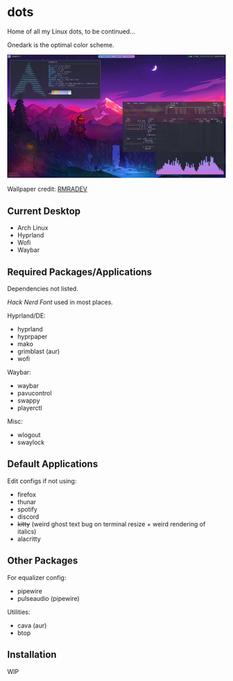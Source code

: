 # dots

Home of all my Linux dots, to be continued...

Onedark is the optimal color scheme.

![riced desktop](/rice.png?raw=true)

Wallpaper credit: [RMRADEV](https://www.deviantart.com/rmradev)

## Current Desktop

- Arch Linux
- Hyprland
- Wofi
- Waybar

## Required Packages/Applications

Dependencies not listed.

*Hack Nerd Font* used in most places.

Hyprland/DE:
- hyprland
- hyprpaper
- mako
- grimblast (aur)
- wofi

Waybar:
- waybar
- pavucontrol
- swappy
- playerctl

Misc:
- wlogout
- swaylock

## Default Applications

Edit configs if not using:

- firefox
- thunar
- spotify
- discord
- ~~kitty~~ (weird ghost text bug on terminal resize + weird rendering of italics)
- alacritty

## Other Packages

For equalizer config:
- pipewire
- pulseaudio (pipewire)

Utilities:
- cava (aur)
- btop

## Installation

WIP
